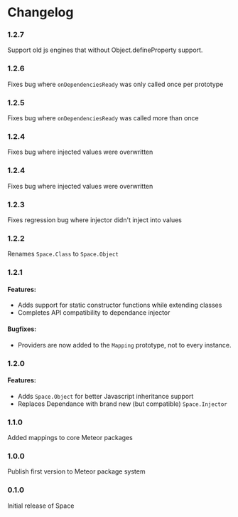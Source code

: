 Changelog
=========

### 1.2.7
Support old js engines that without Object.defineProperty support.

### 1.2.6
Fixes bug where `onDependenciesReady` was only called once per prototype

### 1.2.5
Fixes bug where `onDependenciesReady` was called more than once

### 1.2.4
Fixes bug where injected values were overwritten

### 1.2.4
Fixes bug where injected values were overwritten

### 1.2.3
Fixes regression bug where injector didn't inject into values

### 1.2.2
Renames `Space.Class` to `Space.Object`

### 1.2.1
#### Features:
  * Adds support for static constructor functions while extending classes
  * Completes API compatibility to dependance injector

#### Bugfixes:
  * Providers are now added to the `Mapping` prototype, not to every instance.

### 1.2.0
#### Features:
  * Adds `Space.Object` for better Javascript inheritance support
  * Replaces Dependance with brand new (but compatible) `Space.Injector`

### 1.1.0
Added mappings to core Meteor packages

### 1.0.0
Publish first version to Meteor package system

### 0.1.0
Initial release of Space
